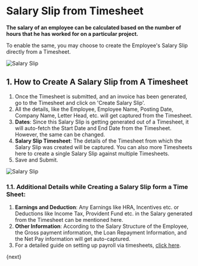 <!-- add-breadcrumbs -->
# Salary Slip from Timesheet

**The salary of an employee can be calculated based on the number of hours that he has worked for on a particular project.** 

To enable the same, you may choose to create the Employee's Salary Slip directly from a Timesheet.

<img class="screenshot" alt="Salary Slip" src="{{docs_base_url}}/assets/img/project/projects-salary-slip-from-timesheet.png">

## 1. How to Create A Salary Slip from A Timesheet

  1. Once the Timesheet is submitted, and an invoice has been generated, go to the Timesheet and click on 'Create Salary Slip'.
  2. All the details, like the Employee, Employee Name, Posting Date, Company Name, Letter Head, etc. will get captured from the Timesheet.
  3. **Dates**: Since this Salary Slip is getting generated out of a Timesheet, it will auto-fetch the Start Date and End Date from the Timesheet. However, the same can be changed.
  4. **Salary Slip Timesheet**: The details of the Timesheet from which the Salary Slip was created will be captured. You can also more Timesheets here to create a single Salary Slip against multiple Timesheets.
  5. Save and Submit.
  
  <img class="screenshot" alt="Salary Slip" src="{{docs_base_url}}/assets/img/project/timesheet/timesheet-salary-slip-4.gif">

### 1.1. Additional Details while Creating a Salary Slip form a Time Sheet:

  1. **Earnings and Deduction**: Any Earnings like HRA, Incentives etc. or Deductions like Income Tax, Provident Fund etc. in the Salary generated from the Timesheet can be mentioned here.
  2. **Other Information**: According to the Salary Structure of the Employee, the Gross payment information, the Loan Repayment Information, and the Net Pay information will get auto-captured.
  3. For a detailed guide on setting up payroll via timesheets, <a href="https://frappe.io/kb/hr/create-payroll-entry-with-timesheets" target="_blank">click here</a>.

{next}
